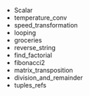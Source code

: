 - Scalar
- temperature_conv
- speed_transformation
- looping
- groceries
- reverse_string
- find_factorial
- fibonacci2
- matrix_transposition
- division_and_remainder
- tuples_refs